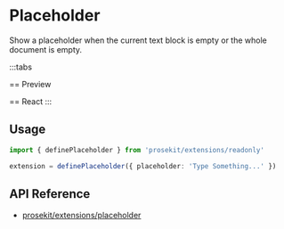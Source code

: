 # Placeholder

Show a placeholder when the current text block is empty or the whole document is empty.

<script setup>	 
import { ExamplePlaygroundLazy } from '../../components/example-playground-lazy'	
import App from '../../components/vue-placeholder/editor.vue'	
</script>

:::tabs

== Preview

<ClientOnly><App/></ClientOnly>
== React
<ExamplePlaygroundLazy example="vue-placeholder" />
:::

## Usage

```ts
import { definePlaceholder } from 'prosekit/extensions/readonly'

extension = definePlaceholder({ placeholder: 'Type Something...' })
```

## API Reference

- [prosekit/extensions/placeholder](/references/extensions/placeholder)
